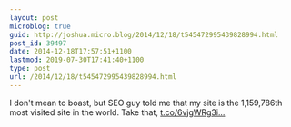 ```yaml
---
layout: post
microblog: true
guid: http://joshua.micro.blog/2014/12/18/t545472995439828994.html
post_id: 39497
date: 2014-12-18T17:57:51+1100
lastmod: 2019-07-30T17:41:40+1100
type: post
url: /2014/12/18/t545472995439828994.html
---
```

I don't mean to boast, but SEO guy told me that my site is the 1,159,786th most visited site in the world. Take that, [t.co/6vjgWRg3i...](http://t.co/6vjgWRg3iS)
